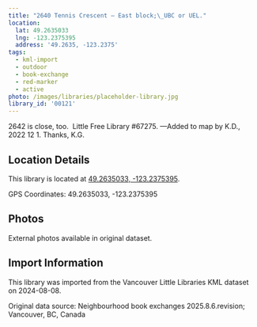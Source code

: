 ```yaml
---
title: "2640 Tennis Crescent — East block;\_UBC or UEL."
location:
  lat: 49.2635033
  lng: -123.2375395
  address: '49.2635, -123.2375'
tags:
  - kml-import
  - outdoor
  - book-exchange
  - red-marker
  - active
photo: /images/libraries/placeholder-library.jpg
library_id: '00121'
---
```

2642 is close, too.  Little Free Library #67275.
—Added to map by K.D., 2022 12 1. 
 Thanks, K.G.  

## Location Details

This library is located at [49.2635033, -123.2375395](https://www.google.com/maps?q=49.2635033,-123.2375395).

GPS Coordinates: 49.2635033, -123.2375395

## Photos

External photos available in original dataset.

## Import Information

This library was imported from the Vancouver Little Libraries KML dataset on 2024-08-08.

Original data source: Neighbourhood book exchanges 2025.8.6.revision; Vancouver, BC, Canada
